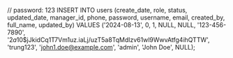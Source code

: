 // password: 123
INSERT INTO users (create_date, role, status, updated_date, manager_id, phone, password, username, email, created_by, full_name, updated_by)
VALUES ('2024-08-13', 0, 1, NULL, NULL, '123-456-7890', '$2a$10$jJkidCq1T7Vm1uz.iaLj/uzT5a8TqMdlzv61wl9WwvAtfg4ihQTTW', 'trung123', 'john1.doe@example.com', 'admin', 'John Doe', NULL);
